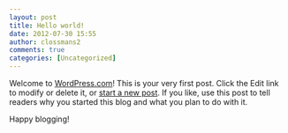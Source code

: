 ```yaml
---
layout: post
title: Hello world!
date: 2012-07-30 15:55
author: clossmans2
comments: true
categories: [Uncategorized]
---
```

Welcome to <a href="https://wordpress.com/">WordPress.com</a>! This is your very first post. Click the Edit link to modify or delete it, or <a title="Direct link to Add New in the Admin Dashboard" href="/wp-admin/post-new.php">start a new post</a>. If you like, use this post to tell readers why you started this blog and what you plan to do with it.

Happy blogging!
